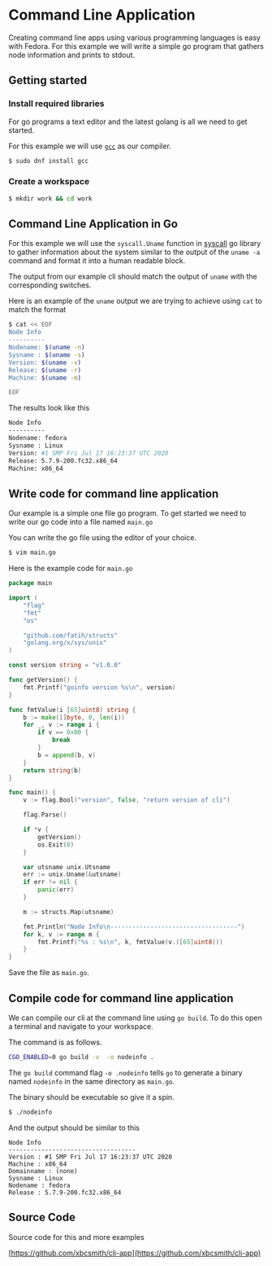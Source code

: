 # Command Line Application

Creating command line apps using various programming languages is easy with Fedora. For this
example we will write a simple go program that gathers node information and prints to stdout.

## Getting started

### Install required libraries

For go programs a text editor and the latest golang is all we need to get started.

For this example we will use [`gcc`](https://gcc.gnu.org/) as our compiler.

```bash
$ sudo dnf install gcc
```

### Create a workspace

```bash
$ mkdir work && cd work
```

## Command Line Application in Go

For this example we will use the `syscall.Uname` function in [syscall](https://golang.org/pkg/syscall/#Uname) go library to gather information about the system similar to the output of the `uname -a` command and format it into a human readable block.  

The output from our example cli should match the output of `uname` with the corresponding switches. 

Here is an example of the `uname` output we are trying to achieve using `cat` to match the format

```bash
$ cat << EOF
Node Info
---------- 
Nodename: $(uname -n)          
Sysname : $(uname -s)
Version: $(uname -v)
Release: $(uname -r)
Machine: $(uname -m)

EOF
```

The results look like this

```bash
Node Info
---------- 
Nodename: fedora         
Sysname : Linux
Version: #1 SMP Fri Jul 17 16:23:37 UTC 2020
Release: 5.7.9-200.fc32.x86_64
Machine: x86_64
```

## Write code for command line application


Our example is a simple one file go program. To get started we need to write our go code into a file named `main.go`

You can write the go file using the editor of your choice.

```bash
$ vim main.go
```

Here is the example code for `main.go`

```go
package main

import (
	"flag"
	"fmt"
	"os"

	"github.com/fatih/structs"
	"golang.org/x/sys/unix"
)

const version string = "v1.0.0"

func getVersion() {
	fmt.Printf("goinfo version %s\n", version)
}

func fmtValue(i [65]uint8) string {
	b := make([]byte, 0, len(i))
	for _, v := range i {
		if v == 0x00 {
			break
		}
		b = append(b, v)
	}
	return string(b)
}

func main() {
	v := flag.Bool("version", false, "return version of cli")

	flag.Parse()

	if *v {
		getVersion()
		os.Exit(0)
	}

	var utsname unix.Utsname
	err := unix.Uname(&utsname)
	if err != nil {
		panic(err)
	}

	m := structs.Map(utsname)

	fmt.Println("Node Info\n-----------------------------------")
	for k, v := range m {
		fmt.Printf("%s : %s\n", k, fmtValue(v.([65]uint8)))
	}
}
```

Save the file as `main.go`.

## Compile code for command line application

We can compile our cli at the command line using `go build`. To do this open a terminal and navigate to your workspace. 

The command is as follows.

```bash
CGO_ENABLED=0 go build -v  -o nodeinfo .
```

The `go build` command flag `-o .nodeinfo` tells `go` to generate a binary named `nodeinfo` in the same directory as `main.go`. 

The binary should be executable so give it a spin.

```bash
$ ./nodeinfo
```

And the output should be similar to this

```
Node Info
-----------------------------------
Version : #1 SMP Fri Jul 17 16:23:37 UTC 2020
Machine : x86_64
Domainname : (none)
Sysname : Linux
Nodename : fedora
Release : 5.7.9-200.fc32.x86_64

```



## Source Code

Source code for this and more examples

[https://github.com/xbcsmith/cli-app](https://github.com/xbcsmith/cli-app)


